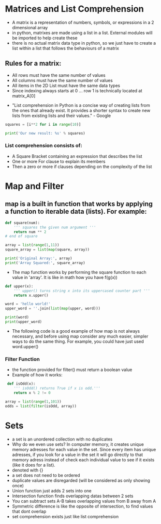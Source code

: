 # Matrices and List Comprehension
* A matrix is a representation of numbers, symbols, or expressions in a 2 dimensional array
* in python, matrixes are made using a list in a list. External modules will be imported to help create these 
* there is no actual matrix data type in python, so we just have to create a list within a list that follows the behaviours of a matrix

## Rules for a matrix:  
- All rows must have the same number of values
- All columns must have the same number of values
- All items in the 2D List must have the same data types
- Since indexing always starts at 0 ... row 1 is technically located at matrix_A[0]

* "List comprehension in Python is a concise way of creating lists from the ones that already exist. It provides a shorter syntax to create new lists from existing lists and their values." - Google
```python 
squares = [i**2 for i in range(10)]

print('Our new result: %s' % squares)
```

### List comprehension consists of:

- A Square Bracket containing an expression that describes the list
- One or more For clause to explain its members
- Then a zero or more if clauses depending on the complexity of the list  

# Map and Filter
## map is a built in function that works by applying a function to iterable data (lists). For example:  
```python
def square(num):
    ''' squares the given num argument '''
    return num ** 2
# end of square

array = list(range(1,11))
square_array = list(map(square, array))

print('Original Array:', array)
print('Array Squared:', square_array)
```
* The map function works by performing the square function to each value in 'array'. It is like in math how you have f(g(x))

```python
def upper(x):
    ''' upper() turns string x into its uppercased counter part '''
    return x.upper()

word = 'hello world!'
upper_word = ''.join(list(map(upper, word)))

print(word)
print(upper_word)
```
* The following code is a good example of how map is not always necessary, and before using map consider any much easier, simpler ways to do the same thing. For example, you could have just used word.upper()

### Filter Function
* the function provided for filter() must return a boolean value
* Example of how it works:
```python 
 def isOdd(x):
    ''' isOdd() returns True if x is odd.'''
    return x % 2 != 0

array = list(range(1,101))
odds = list(filter(isOdd, array))
```
# Sets
* a set is an unordered collection with no duplicates
* Why do we even use sets? In computer memory, it creates unique memory adresses for each value in the set. Since every item has unique adresses, if you look for a value in the set it will go directly to that memory adress instead of check each individual value to see if it exists (like it does for a list).
* denoted with {}
* a set does not need to be ordered
* duplicate values are disregarded (will be considered as only showing once)
* Union function just adds 2 sets into one
* Intersection function finds overlapping datas between 2 sets
* You can subtract sets A-B takes overlapping values from B away from A
* Symmetric difference is like the opposite of intersection, to find values that dont overlap
* set comprehension exists just like list comprehension



